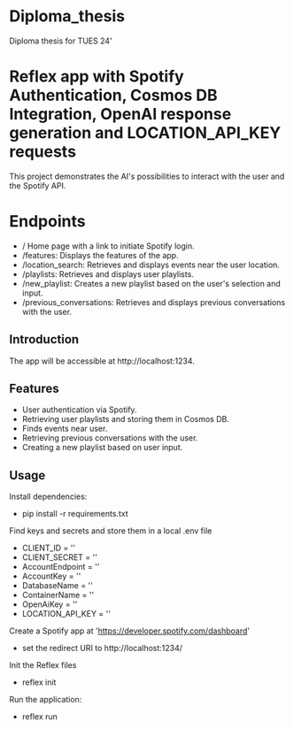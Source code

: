# Diploma_thesis
Diploma thesis for TUES 24'

# Reflex app with Spotify Authentication, Cosmos DB Integration, OpenAI response generation and LOCATION_API_KEY requests 

This project demonstrates the AI's possibilities to interact with the user and the Spotify API.


# Endpoints

 -   / Home page with a link to initiate Spotify login.
 -   /features: Displays the features of the app.
 -   /location_search: Retrieves and displays events near the user location.
 -   /playlists: Retrieves and displays user playlists.
 -   /new_playlist: Creates a new playlist based on the user's selection and input.
 -   /previous_conversations: Retrieves and displays previous conversations with the user.

## Introduction
The app will be accessible at http://localhost:1234.

## Features

-   User authentication via Spotify.
-   Retrieving user playlists and storing them in Cosmos DB.
-   Finds events near user.
-   Retrieving previous conversations with the user.
-   Creating a new playlist based on user input.


## Usage
Install dependencies:
- pip install -r requirements.txt

Find keys and secrets and store them in a local .env file
- CLIENT_ID = ''
- CLIENT_SECRET = ''
- AccountEndpoint = ''
- AccountKey = ''
- DatabaseName = ''
- ContainerName = ''
- OpenAiKey = ''
- LOCATION_API_KEY = ''

Create a Spotify app at 'https://developer.spotify.com/dashboard'
- set the redirect URI to http://localhost:1234/

Init the Reflex files
- reflex init

Run the application:
- reflex run
